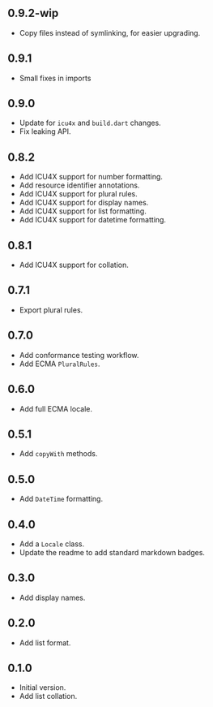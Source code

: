 ## 0.9.2-wip

- Copy files instead of symlinking, for easier upgrading.

## 0.9.1

- Small fixes in imports

## 0.9.0

- Update for `icu4x` and `build.dart` changes.
- Fix leaking API.

## 0.8.2

- Add ICU4X support for number formatting.
- Add resource identifier annotations.
- Add ICU4X support for plural rules.
- Add ICU4X support for display names.
- Add ICU4X support for list formatting.
- Add ICU4X support for datetime formatting.

## 0.8.1

- Add ICU4X support for collation.

## 0.7.1

- Export plural rules.

## 0.7.0

- Add conformance testing workflow.
- Add ECMA `PluralRules`.

## 0.6.0

- Add full ECMA locale.

## 0.5.1

- Add `copyWith` methods.

## 0.5.0

- Add `DateTime` formatting.

## 0.4.0

- Add a `Locale` class.
- Update the readme to add standard markdown badges.

## 0.3.0

- Add display names.

## 0.2.0

- Add list format.

## 0.1.0

- Initial version.
- Add list collation.